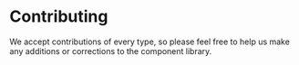 # Contributing

We accept contributions of every type, so please feel free to help us make any additions or corrections to the component library.